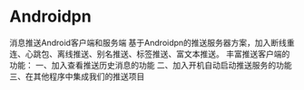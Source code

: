 # Androidpn
消息推送Android客户端和服务端
基于Androidpn的推送服务器方案，加入断线重连、心跳包、离线推送、别名推送、标签推送、富文本推送。
丰富推送客户端的功能：
一、加入查看推送历史消息的功能
二、加入开机自动启动推送服务的功能
三、在其他程序中集成我们的推送项目
